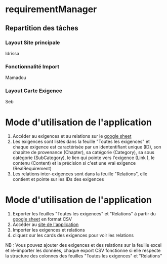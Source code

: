 # requirementManager

## Repartition des tâches
### Layout Site principale 
Idrissa
### Fonctionnalité Import
Mamadou
### Layout Carte Exigence
Seb
# Mode d'utilisation de l'application
1. Accéder au exigences et au relations sur le [google sheet](https://docs.google.com/spreadsheets/d/1nuaS4Y6uNtlRD6jCufNQkAhEKMFMpeXUHH6cEnhXe3c/edit?usp=sharing)
2. Les exigences sont listés dans la feuille "Toutes les exigences" et chaque exigence est caractérisée par un idententifiant unique (ID), son chapitre de provenance	(Chapter), sa catégorie	(Category), sa sous catégorie (SubCategory), le lien qui pointe vers l'exigence (Link	), le contenu (Content) et la précision si c'est une vrai exigence (RealRequirement)
3. Les relations inter-exigences sont dans la feuille "Relations", elle contient et pointe sur les IDs des exigences
# Mode d'utilisation de l'application
1. Exporter les feuilles "Toutes les exigences" et "Relations" à partir du [google sheet](https://docs.google.com/spreadsheets/d/1nuaS4Y6uNtlRD6jCufNQkAhEKMFMpeXUHH6cEnhXe3c/edit?usp=sharing) en format CSV 
2. Accéder au [site de l'application](http://mass-cara2.univ-tlse2.fr/~sebastian-andreas.si/requirementmanager)  
3. Importer les exigences et relations
4. cliquez sur les cards des exigences pour voir les relations

NB : Vous pouvez ajouter des exigences et des relations sur la feuille excel et ré-importer les données, chaque export CSV fonctionne si elle respecte la structure des colonnes des feuilles "Toutes les exigences" et "Relations"
